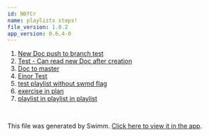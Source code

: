 ```yaml
---
id: N0fCr
name: playlists steps!
file_version: 1.0.2
app_version: 0.6.4-0
---
```


<!-- Steps - Do not remove this comment -->
1. [New Doc push to branch test](http://localhost:5000/repos/U0sVB7lC9at5XPOW1TBW/docs/5gprK)
2. [Test - Can read new Doc after creation](http://localhost:5000/repos/U0sVB7lC9at5XPOW1TBW/docs/rpEX5)
3. [Doc to master](http://localhost:5000/repos/U0sVB7lC9at5XPOW1TBW/docs/FJ1CA0atRFTqmNXqgNxD)
4. [Einor Test](einor-test.8gMUg.pl.sw.md)
5. [test playlist without swmd flag](http://localhost:5000/repos/U0sVB7lC9at5XPOW1TBW/playlists/PQ6nY)
6. [exercise in plan](exercise-in-plan.tyOZM.sw.md)
7. [playlist in playlist in playlist](playlist-in-playlist-in-playlist.Go2m5.pl.sw.md)


<br/>

This file was generated by Swimm. [Click here to view it in the app](http://localhost:5000/repos/Z2l0aHViJTNBJTNBc3ItZXh0ZW5zaW9uJTNBJTNBZG91ZWs=/docs/N0fCr).
